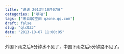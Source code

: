 ```yaml
---
title: "说说 2013年10月07日"
categories: ["嘀咕"]
tags: ["来自QQ空间 qzone.qq.com"]
draft: false
slug: "qlcQZJ"
date: "2013-10-07 11:00:05"
---
```


外国下雨之后5分钟水不见了，中国下雨之后5分钟路不见了。
